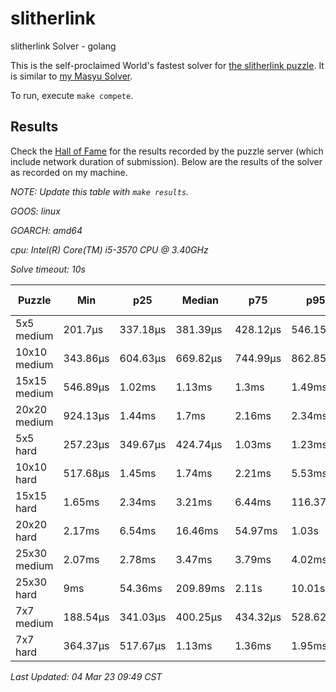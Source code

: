 # slitherlink
slitherlink Solver - golang

This is the self-proclaimed World's fastest solver for [the slitherlink puzzle](www.puzzle-loop.com). It is similar to [my Masyu Solver](https://github.com/joshprzybyszewski/masyu).

To run, execute `make compete`.

## Results

Check the [Hall of Fame](www.puzzle-loop.com/hall.php?hallsize=9) for the results recorded by the puzzle server (which include network duration of submission). Below are the results of the solver as recorded on my machine.

_NOTE: Update this table with `make results`._

<resultsMarker>

_GOOS: linux_

_GOARCH: amd64_

_cpu: Intel(R) Core(TM) i5-3570 CPU @ 3.40GHz_

_Solve timeout: 10s_

|Puzzle|Min|p25|Median|p75|p95|max|sample size|
|-|-|-|-|-|-|-|-:|
|5x5 medium|201.7µs|337.18µs|381.39µs|428.12µs|546.15µs|617.75µs|75|
|10x10 medium|343.86µs|604.63µs|669.82µs|744.99µs|862.85µs|882.83µs|70|
|15x15 medium|546.89µs|1.02ms|1.13ms|1.3ms|1.49ms|1.72ms|70|
|20x20 medium|924.13µs|1.44ms|1.7ms|2.16ms|2.34ms|2.78ms|67|
|5x5 hard|257.23µs|349.67µs|424.74µs|1.03ms|1.23ms|1.4ms|75|
|10x10 hard|517.68µs|1.45ms|1.74ms|2.21ms|5.53ms|8.65ms|73|
|15x15 hard|1.65ms|2.34ms|3.21ms|6.44ms|116.37ms|295.38ms|73|
|20x20 hard|2.17ms|6.54ms|16.46ms|54.97ms|1.03s|10s|71|
|25x30 medium|2.07ms|2.78ms|3.47ms|3.79ms|4.02ms|4.26ms|61|
|25x30 hard|9ms|54.36ms|209.89ms|2.11s|10.01s|10.01s|73|
|7x7 medium|188.54µs|341.03µs|400.25µs|434.32µs|528.62µs|603.42µs|66|
|7x7 hard|364.37µs|517.67µs|1.13ms|1.36ms|1.95ms|2.39ms|70|

_Last Updated: 04 Mar 23 09:49 CST_
</resultsMarker>
